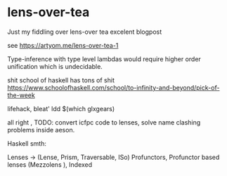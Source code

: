 # lens-over-tea

Just my fiddling over lens-over tea excelent blogpost

see https://artyom.me/lens-over-tea-1




Type-inference with type level lambdas would require higher order unification which is undecidable.

shit school of haskell has tons of shit
https://www.schoolofhaskell.com/school/to-infinity-and-beyond/pick-of-the-week


lifehack, bleat' ldd $(which glxgears)


all right , TODO: convert icfpc code to lenses, solve name clashing problems inside aeson.



Haskell smth:

Lenses -> (Lense, Prism, Traversable, ISo)
Profunctors, Profunctor based lenses (Mezzolens ), Indexed
